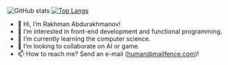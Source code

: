 ![GitHub stats](https://github-readme-stats.vercel.app/api?username=crystallographer&show_icons=true&theme=react&bg_color=22272E&count_private=true)
[![Top Langs](https://github-readme-stats.vercel.app/api/top-langs/?username=crystallographer&layout=compact&theme=react&bg_color=22272E&langs_count=8)](https://github.com/crystallographer)

- 👋 Hi, I’m Rakhman Abdurakhmanov!
- 👀 I’m interested in front-end development and functional programming.
- 🌱 I’m currently learning the computer science.
- 💞️ I’m looking to collaborate on AI or game.
- 📫 How to reach me? Send an e-mail (human@mailfence.com)!
